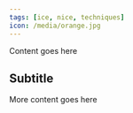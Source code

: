 ```yaml
---
tags: [ice, nice, techniques]
icon: /media/orange.jpg
---
```


Content goes here
## Subtitle
More content goes here
